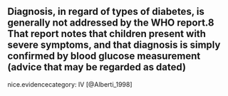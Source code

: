 Diagnosis, in regard of types of diabetes, is generally not addressed by the WHO report.8
That report notes that children present with severe symptoms, and that diagnosis is simply confirmed by blood glucose measurement (advice that may be regarded as dated) 
---
 nice.evidencecategory: IV
[@Alberti_1998]
